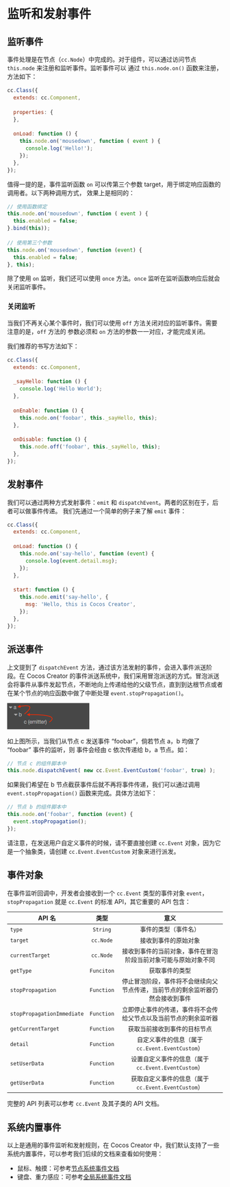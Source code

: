 # 监听和发射事件

## 监听事件

事件处理是在节点（`cc.Node`）中完成的。对于组件，可以通过访问节点 `this.node` 来注册和监听事件。监听事件可以
通过 `this.node.on()` 函数来注册，方法如下：

```javascript
cc.Class({
  extends: cc.Component,

  properties: {
  },

  onLoad: function () {
    this.node.on('mousedown', function ( event ) {
      console.log('Hello!');
    });
  },  
});
```

值得一提的是，事件监听函数 `on` 可以传第三个参数 target，用于绑定响应函数的调用者。以下两种调用方式，
效果上是相同的：

```javascript
// 使用函数绑定
this.node.on('mousedown', function ( event ) {
  this.enabled = false;
}.bind(this));

// 使用第三个参数
this.node.on('mousedown', function (event) {
  this.enabled = false;
}, this);
```

除了使用 `on` 监听，我们还可以使用 `once` 方法。`once` 监听在监听函数响应后就会关闭监听事件。

### 关闭监听

当我们不再关心某个事件时，我们可以使用 `off` 方法关闭对应的监听事件。需要注意的是，`off` 方法的
参数必须和 `on` 方法的参数一一对应，才能完成关闭。

我们推荐的书写方法如下：

```javascript
cc.Class({
  extends: cc.Component,

  _sayHello: function () {
    console.log('Hello World');
  },

  onEnable: function () {
    this.node.on('foobar', this._sayHello, this);
  },

  onDisable: function () {
    this.node.off('foobar', this._sayHello, this);
  },
});
```

## 发射事件

我们可以通过两种方式发射事件：`emit` 和 `dispatchEvent`。两者的区别在于，后者可以做事件传递。
我们先通过一个简单的例子来了解 `emit` 事件：

```javascript
cc.Class({
  extends: cc.Component,

  onLoad: function () {
    this.node.on('say-hello', function (event) {
      console.log(event.detail.msg);
    });
  },

  start: function () {
    this.node.emit('say-hello', {
      msg: 'Hello, this is Cocos Creator',
    });
  },
});
```

## 派送事件

上文提到了 `dispatchEvent` 方法，通过该方法发射的事件，会进入事件派送阶段。在 Cocos Creator 的事件派送系统中，我们采用冒泡派送的方式。冒泡派送会将事件从事件发起节点，不断地向上传递给他的父级节点，直到到达根节点或者在某个节点的响应函数中做了中断处理 `event.stopPropagation()`。

![bubble-event](assets/bubble-event.png)

如上图所示，当我们从节点 c 发送事件 “foobar”，倘若节点 a，b 均做了 “foobar” 事件的监听，则
事件会经由 c 依次传递给 b，a 节点。如：

```javascript
// 节点 c 的组件脚本中
this.node.dispatchEvent( new cc.Event.EventCustom('foobar', true) );
```

如果我们希望在 b 节点截获事件后就不再将事件传递，我们可以通过调用 `event.stopPropagation()` 函数来完成。具体方法如下：

```javascript
// 节点 b 的组件脚本中
this.node.on('foobar', function (event) {
  event.stopPropagation();
});
```

请注意，在发送用户自定义事件的时候，请不要直接创建 `cc.Event` 对象，因为它是一个抽象类，请创建 `cc.Event.EventCustom` 对象来进行派发。

## 事件对象

在事件监听回调中，开发者会接收到一个 `cc.Event` 类型的事件对象 `event`，`stopPropagation` 就是 `cc.Event` 的标准 API，其它重要的 API 包含：

| API 名 | 类型 | 意义 |
| ------ |:---:|:---:|
| `type` | `String` | 事件的类型（事件名） |
| `target` | `cc.Node` | 接收到事件的原始对象 |
| `currentTarget` | `cc.Node` | 接收到事件的当前对象，事件在冒泡阶段当前对象可能与原始对象不同 |
| `getType` | `Funciton` | 获取事件的类型 |
| `stopPropagation` | `Function` | 停止冒泡阶段，事件将不会继续向父节点传递，当前节点的剩余监听器仍然会接收到事件 |
| `stopPropagationImmediate` | `Function` | 立即停止事件的传递，事件将不会传给父节点以及当前节点的剩余监听器 |
| `getCurrentTarget` | `Function` | 获取当前接收到事件的目标节点 |
| `detail` | `Function` | 自定义事件的信息（属于 `cc.Event.EventCustom`） |
| `setUserData` | `Function` | 设置自定义事件的信息（属于 `cc.Event.EventCustom`） |
| `getUserData` | `Function` | 获取自定义事件的信息（属于 `cc.Event.EventCustom`） |

完整的 API 列表可以参考 `cc.Event` 及其子类的 API 文档。

## 系统内置事件

以上是通用的事件监听和发射规则，在 Cocos Creator 中，我们默认支持了一些系统内置事件，可以参考我们后续的文档来查看如何使用：

- 鼠标、触摸：可参考[节点系统事件文档](./internal-events.md)
- 键盘、重力感应：可参考[全局系统事件文档](./player-controls.md)